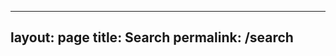  ---
 layout: page
 title: Search
 permalink: /search
 ---
 <div id="home-search" class="home">
    <script>
    (function() {
        var cx = '002774646318515022626:8r3kffjur0m';
        var gcse = document.createElement('script');
        gcse.type = 'text/javascript';
        gcse.async = true;
        gcse.src = 'https://cse.google.com/cse.js?cx=' + cx;
        var s = document.getElementsByTagName('script')[0];
        s.parentNode.insertBefore(gcse, s);
    })();
    </script>
    <gcse:search queryParameterName="searchString"></gcse:search>
</div>